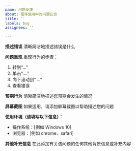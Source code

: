 ```yaml
---
name: 问题反馈
about: 组件使用中的问题反馈
title: ''
labels: bug
assignees: ''

---
```


**描述错误**
清晰简洁地描述错误是什么

**问题重现**
重现行为的步骤：

1. 转到“...”
2. 单击“....”
3. 向下滚动到“....”
4. 查看错误

**预期行为**
清晰简洁地描述您预期会发生的情况

**屏幕截图**
如果适用，请添加屏幕截图以帮助描述您的问题

**使用环境（请填写以下信息）：**
- 操作系统：[例如 Windows 10]
- 浏览器：[例如 chrome、safari]

**其他补充信息**
在此添加有关该问题的任何其他背景信息或补充内容
